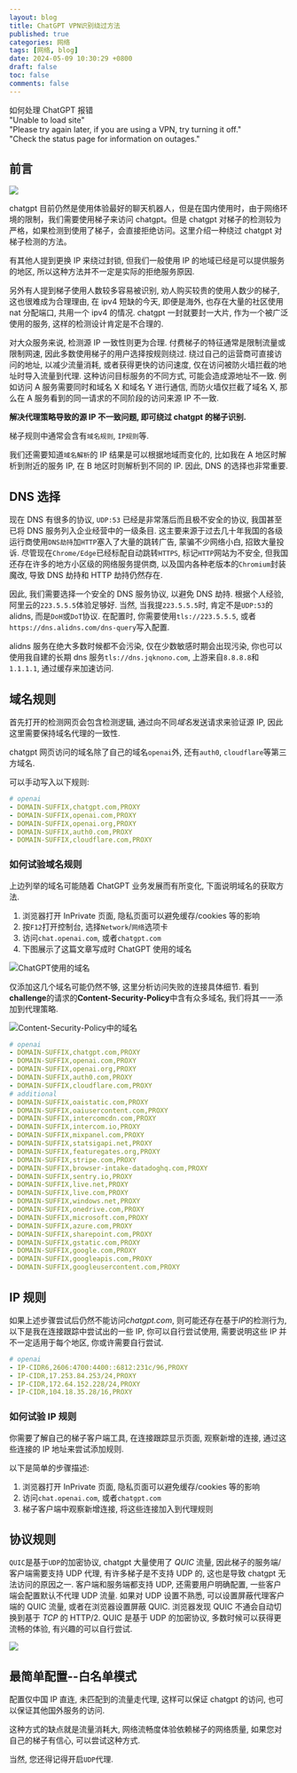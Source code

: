 ```yaml
---
layout: blog
title: ChatGPT VPN识别绕过方法
published: true
categories: 网络
tags: [网络, blog]
date: 2024-05-09 10:30:29 +0800
draft: false
toc: false
comments: false
---
```


如何处理 ChatGPT 报错  
"Unable to load site"  
"Please try again later, if you are using a VPN, try turning it off."  
"Check the status page for information on outages."

## 前言

![](https://s2.loli.net/2024/05/09/dT4xi1mwFgYRKhq.png)

chatgpt 目前仍然是使用体验最好的聊天机器人，但是在国内使用时，由于网络环境的限制，我们需要使用梯子来访问 chatgpt。但是 chatgpt 对梯子的检测较为严格，如果检测到使用了梯子，会直接拒绝访问。这里介绍一种绕过 chatgpt 对梯子检测的方法。

有其他人提到更换 IP 来绕过封锁, 但我们一般使用 IP 的地域已经是可以提供服务的地区, 所以这种方法并不一定是实际的拒绝服务原因.

另外有人提到梯子使用人数较多容易被识别, 劝人购买较贵的使用人数少的梯子, 这也很难成为合理理由, 在 ipv4 短缺的今天, 即便是海外, 也存在大量的社区使用 nat 分配端口, 共用一个 ipv4 的情况. chatgpt 一封就要封一大片, 作为一个被广泛使用的服务, 这样的检测设计肯定是不合理的.

对大众服务来说, 检测源 IP 一致性则更为合理. 付费梯子的特征通常是限制流量或限制网速, 因此多数使用梯子的用户选择按规则绕过. 绕过自己的运营商可直接访问的地址, 以减少流量消耗, 或者获得更快的访问速度, 仅在访问被防火墙拦截的地址时导入流量到代理. 这种访问目标服务的不同方式, 可能会造成源地址不一致. 例如访问 A 服务需要同时和域名 X 和域名 Y 进行通信, 而防火墙仅拦截了域名 X, 那么在 A 服务看到的同一请求的不同阶段的访问来源 IP 不一致.

**解决代理策略导致的源 IP 不一致问题, 即可绕过 chatgpt 的梯子识别.**

梯子规则中通常会含有`域名规则`, `IP规则`等.

我们还需要知道`域名解析`的 IP 结果是可以根据地域而变化的, 比如我在 A 地区时解析到附近的服务 IP, 在 B 地区时则解析到不同的 IP. 因此, DNS 的选择也非常重要.

## DNS 选择

现在 DNS 有很多的协议, `UDP:53` 已经是非常落后而且极不安全的协议, 我国甚至已将 DNS 服务列入企业经营中的一级条目. 这主要来源于过去几十年我国的各级运行商使用`DNS劫持`加`HTTP`塞入了大量的跳转广告, 蒙骗不少网络小白, 招致大量投诉. 尽管现在`Chrome/Edge`已经标配自动跳转`HTTPS`, 标记`HTTP`网站为不安全, 但我国还存在许多的地方小区级的网络服务提供商, 以及国内各种老版本的`Chromium`封装魔改, 导致 DNS 劫持和 HTTP 劫持仍然存在.

因此, 我们需要选择一个安全的 DNS 服务协议, 以避免 DNS 劫持. 根据个人经验, 阿里云的`223.5.5.5`体验足够好. 当然, 当我提`223.5.5.5`时, 肯定不是`UDP:53`的 alidns, 而是`DoH`或`DoT`协议. 在配置时, 你需要使用`tls://223.5.5.5`, 或者`https://dns.alidns.com/dns-query`写入配置.

alidns 服务在绝大多数时候都不会污染, 仅在少数敏感时期会出现污染, 你也可以使用我自建的长期 dns 服务`tls://dns.jqknono.com`, 上游来自`8.8.8.8`和`1.1.1.1`, 通过缓存来加速访问.

## 域名规则

首先打开的检测网页会包含检测逻辑, 通过向不同*域名*发送请求来验证源 IP, 因此这里需要保持域名代理的一致性.

chatgpt 网页访问的域名除了自己的域名`openai`外, 还有`auth0`, `cloudflare`等第三方域名.

可以手动写入以下规则:

```yaml
# openai
- DOMAIN-SUFFIX,chatgpt.com,PROXY
- DOMAIN-SUFFIX,openai.com,PROXY
- DOMAIN-SUFFIX,openai.org,PROXY
- DOMAIN-SUFFIX,auth0.com,PROXY
- DOMAIN-SUFFIX,cloudflare.com,PROXY
```

### 如何试验域名规则

上边列举的域名可能随着 ChatGPT 业务发展而有所变化, 下面说明域名的获取方法.

1. 浏览器打开 InPrivate 页面, 隐私页面可以避免缓存/cookies 等的影响
2. 按`F12`打开控制台, 选择`Network`/`网络`选项卡
3. 访问`chat.openai.com`, 或者`chatgpt.com`
4. 下图展示了这篇文章写成时 ChatGPT 使用的域名

![ChatGPT使用的域名](https://s2.loli.net/2024/05/09/SOtMedp8KrGyfzi.png)

仅添加这几个域名可能仍然不够, 这里分析访问失败的连接具体细节. 看到**challenge**的请求的**Content-Security-Policy**中含有众多域名, 我们将其一一添加到代理策略.

![Content-Security-Policy中的域名](https://s2.loli.net/2024/05/09/aYseB9Df3xQqWRz.png)

```yaml
# openai
- DOMAIN-SUFFIX,chatgpt.com,PROXY
- DOMAIN-SUFFIX,openai.com,PROXY
- DOMAIN-SUFFIX,openai.org,PROXY
- DOMAIN-SUFFIX,auth0.com,PROXY
- DOMAIN-SUFFIX,cloudflare.com,PROXY
# additional
- DOMAIN-SUFFIX,oaistatic.com,PROXY
- DOMAIN-SUFFIX,oaiusercontent.com,PROXY
- DOMAIN-SUFFIX,intercomcdn.com,PROXY
- DOMAIN-SUFFIX,intercom.io,PROXY
- DOMAIN-SUFFIX,mixpanel.com,PROXY
- DOMAIN-SUFFIX,statsigapi.net,PROXY
- DOMAIN-SUFFIX,featuregates.org,PROXY
- DOMAIN-SUFFIX,stripe.com,PROXY
- DOMAIN-SUFFIX,browser-intake-datadoghq.com,PROXY
- DOMAIN-SUFFIX,sentry.io,PROXY
- DOMAIN-SUFFIX,live.net,PROXY
- DOMAIN-SUFFIX,live.com,PROXY
- DOMAIN-SUFFIX,windows.net,PROXY
- DOMAIN-SUFFIX,onedrive.com,PROXY
- DOMAIN-SUFFIX,microsoft.com,PROXY
- DOMAIN-SUFFIX,azure.com,PROXY
- DOMAIN-SUFFIX,sharepoint.com,PROXY
- DOMAIN-SUFFIX,gstatic.com,PROXY
- DOMAIN-SUFFIX,google.com,PROXY
- DOMAIN-SUFFIX,googleapis.com,PROXY
- DOMAIN-SUFFIX,googleusercontent.com,PROXY
```

## IP 规则

如果上述步骤尝试后仍然不能访问*chatgpt.com*, 则可能还存在基于*IP*的检测行为, 以下是我在连接跟踪中尝试出的一些 IP, 你可以自行尝试使用, 需要说明这些 IP 并不一定适用于每个地区, 你或许需要自行尝试.

```yaml
# openai
- IP-CIDR6,2606:4700:4400::6812:231c/96,PROXY
- IP-CIDR,17.253.84.253/24,PROXY
- IP-CIDR,172.64.152.228/24,PROXY
- IP-CIDR,104.18.35.28/16,PROXY
```

### 如何试验 IP 规则

你需要了解自己的梯子客户端工具, 在连接跟踪显示页面, 观察新增的连接, 通过这些连接的 IP 地址来尝试添加规则.

以下是简单的步骤描述:

1. 浏览器打开 InPrivate 页面, 隐私页面可以避免缓存/cookies 等的影响
2. 访问`chat.openai.com`, 或者`chatgpt.com`
3. 梯子客户端中观察新增连接, 将这些连接加入到代理规则

## 协议规则

`QUIC`是基于`UDP`的加密协议, chatgpt 大量使用了 _QUIC_ 流量, 因此梯子的服务端/客户端需要支持 UDP 代理, 有许多梯子是不支持 UDP 的, 这也是导致 chatgpt 无法访问的原因之一. 客户端和服务端都支持 UDP, 还需要用户明确配置, 一些客户端会配置默认不代理 UDP 流量. 如果对 UDP 设置不熟悉, 可以设置屏蔽代理客户端的 QUIC 流量, 或者在浏览器设置屏蔽 QUIC. 浏览器发现 QUIC 不通会自动切换到基于 _TCP_ 的 HTTP/2. QUIC 是基于 UDP 的加密协议, 多数时候可以获得更流畅的体验, 有兴趣的可以自行尝试.

![](https://s2.loli.net/2024/05/09/UAzbdgQT1y5J63w.png)

## 最简单配置--白名单模式

配置仅中国 IP 直连, 未匹配到的流量走代理, 这样可以保证 chatgpt 的访问, 也可以保证其他国外服务的访问.

这种方式的缺点就是流量消耗大, 网络流畅度体验依赖梯子的网络质量, 如果您对自己的梯子有信心, 可以尝试这种方式.

当然, 您还得记得开启`UDP`代理.
